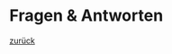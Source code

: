 Fragen & Antworten
===



[zurück](https://github.com/JohnnyW74/DevOpsCon2019/blob/master/doc/08-examples.md)
